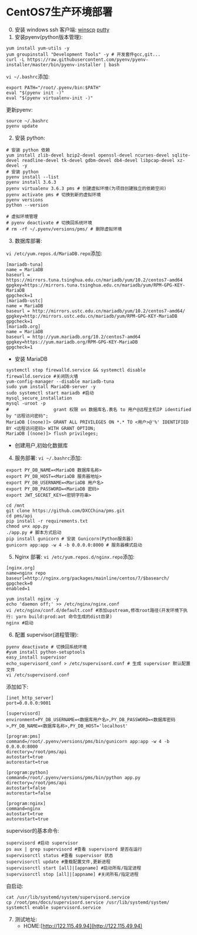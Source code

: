 # CentOS7生产环境部署
0. 安装 windows ssh 客户端:
    [winscp](https://nchc.dl.sourceforge.net/project/winscp/WinSCP/5.11.2/WinSCP-5.11.2-Setup.exe)
    [putty](https://the.earth.li/~sgtatham/putty/0.70/w32/putty-0.70-installer.msi)
1. 安装pyenv(python版本管理):
```shell
yum install yum-utils -y 
yum groupinstall "Development Tools" -y # 开发套件gcc,git...
curl -L https://raw.githubusercontent.com/pyenv/pyenv-installer/master/bin/pyenv-installer | bash
```
`vi ~/.bashrc`添加:
```shell
export PATH="/root/.pyenv/bin:$PATH"
eval "$(pyenv init -)"
eval "$(pyenv virtualenv-init -)"
```
更新pyenv:
```shell
source ~/.bashrc
pyenv update
```
2. 安装 python:
```shell
# 安装 python 依赖
yum install zlib-devel bzip2-devel openssl-devel ncurses-devel sqlite-devel readline-devel tk-devel gdbm-devel db4-devel libpcap-devel xz-devel -y
# 安装 python
pyenv install --list
pyenv install 3.6.3
pyenv virtualenv 3.6.3 pms # 创建虚拟环境(为项目创建独立的依赖空间)
pyenv activate pms # 切换到新的虚拟环境
pyenv versions
python --version
```
```shell
# 虚拟环境管理
# pyenv deactivate # 切换回系统环境
# rm -rf ~/.pyenv/versions/pms/ # 删除虚拟环境
```
3. 数据库部署:

`vi /etc/yum.repos.d/MariaDB.repo`添加:
```
[mariadb-tuna]
name = MariaDB
baseurl = https://mirrors.tuna.tsinghua.edu.cn/mariadb/yum/10.2/centos7-amd64
gpgkey=https://mirrors.tuna.tsinghua.edu.cn/mariadb/yum/RPM-GPG-KEY-MariaDB
gpgcheck=1
[mariadb-ustc]
name = MariaDB
baseurl = http://mirrors.ustc.edu.cn/mariadb/yum/10.2/centos7-amd64/
gpgkey=http://mirrors.ustc.edu.cn/mariadb/yum/RPM-GPG-KEY-MariaDB
gpgcheck=1
[mariadb.org]
name = MariaDB
baseurl = http://yum.mariadb.org/10.2/centos7-amd64
gpgkey=https://yum.mariadb.org/RPM-GPG-KEY-MariaDB
gpgcheck=1
```
* 安装 MariaDB
```shell
systemctl stop firewalld.service && systemctl disable firewalld.service #关闭防火墙
yum-config-manager --disable mariadb-tuna
sudo yum install MariaDB-server -y
sudo systemctl start mariadb #启动
mysql_secure_installation
mysql -uroot -p
#                 grant 权限 on 数据库名.表名 to 用户@远程主机IP identified by "远程访问密码";
MariaDB [(none)]> GRANT ALL PRIVILEGES ON *.* TO <用户>@'%' IDENTIFIED BY <远程访问密码> WITH GRANT OPTION;
MariaDB [(none)]> flush privileges;
```
* 创建用户,初始化数据库
4. 服务部署:
`vi ~/.bashrc`添加:
```
export PY_DB_NAME=<MariaDB 数据库名称>
export PY_DB_HOST=<MariaDB 服务器地址>
export PY_DB_USERNAME=<MariaDB 用户名>
export PY_DB_PASSWORD=<MariaDB 密码>
export JWT_SECRET_KEY=<密钥字符串>
```
```shell
cd /mnt
git clone https://github.com/DXCChina/pms.git
cd pms/api
pip install -r requirements.txt
chmod u+x app.py
./app.py # 脚本方式启动
pip install gunicorn # 安装 Gunicorn(Python服务器)
gunicorn app:app -w 4 -b 0.0.0.0:8000 # 服务器模式启动
```
5. Nginx 部署:
`vi /etc/yum.repos.d/nginx.repo`添加:
```
[nginx.org]
name=nginx repo
baseurl=http://nginx.org/packages/mainline/centos/7/$basearch/
gpgcheck=0
enabled=1
```
```shell
yum install nginx -y
echo 'daemon off;' >> /etc/nginx/nginx.conf
vi /etc/nginx/conf.d/default.conf #添加upstream,修改root路径(开发环境下执行: yarn build:prod:aot 命令生成的dist目录)
nginx #启动
```
6. 配置 supervisor(进程管理):
```shell
pyenv deactivate # 切换回系统环境
#yum install python-setuptools
easy_install supervisor
echo_supervisord_conf > /etc/supervisord.conf # 生成 supervisor 默认配置文件
vi /etc/supervisord.conf
```
添加如下:
```
[inet_http_server]
port=0.0.0.0:9001

[supervisord]
environment=PY_DB_USERNAME=<数据库用户名>,PY_DB_PASSWORD=<数据库密码>,PY_DB_NAME=<数据库名称>,PY_DB_HOST='localhost'

[program:pms]
command=/root/.pyenv/versions/pms/bin/gunicorn app:app -w 4 -b 0.0.0.0:8000
directory=/root/pms/api
autostart=true
autorestart=true

[program:python]
command=/root/.pyenv/versions/pms/bin/python app.py
directory=/root/pms/api
autostart=false
autorestart=false

[program:nginx]
command=nginx
autostart=true
autorestart=true
```
supervisor的基本命令:
```shell
supervisord #启动 supervisor
ps aux | grep supervisord #查看 supervisord 是否在运行
supervisorctl status #查看 supervisor 状态
supervisorctl update #重载配置文件,更新进程
supervisorctl start [all]|[appname] #启动所有/指定进程
supervisorctl stop [all]|[appname] #关闭所有/指定进程
```
自启动:
```shell
cat /usr/lib/systemd/system/supervisord.service
cp /root/pms/docs/supervisord.service /usr/lib/systemd/system/
systemctl enable supervisord.service
```
7. 测试地址:
    * HOME:[http://122.115.49.94](http://122.115.49.94)
